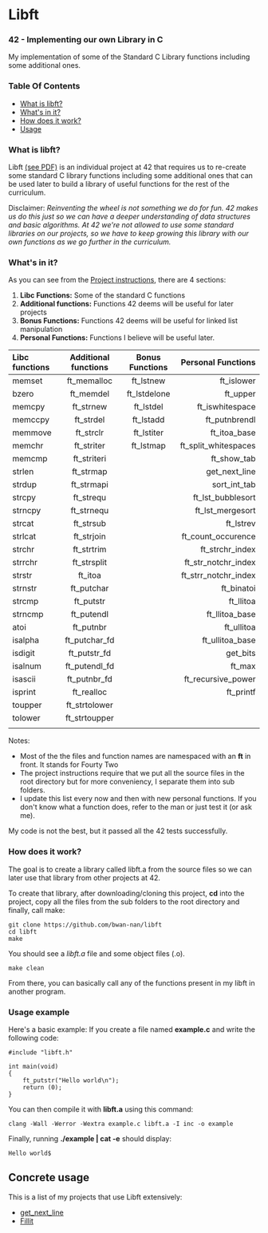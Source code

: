 # Libft

### 42 - Implementing our own Library in C

My implementation of some of the Standard C Library functions including some additional ones.

### Table Of Contents
* [What is libft?](#what-is-libft)
* [What's in it?](#whats-in-it)
* [How does it work?](#how-does-it-work)
* [Usage](#usage-example)

### What is libft?
Libft [(see PDF)][1] is an individual project at 42 that requires us to re-create some standard C library functions including some additional ones that can be used later to build a library of useful functions for the rest of the curriculum.

Disclaimer: *Reinventing the wheel is not something we do for fun. 42 makes us do this just so we can have a deeper understanding of data structures and basic algorithms. At 42 we're not allowed to use some standard libraries on our projects, so we have to keep growing this library with our own functions as we go further in the curriculum.*

### What's in it?

As you can see from the [Project instructions][1], there are 4 sections:

1.  **Libc Functions:** Some of the standard C functions
2.  **Additional functions:** Functions 42 deems will be useful for later projects
3.  **Bonus Functions:** Functions 42 deems will be useful for linked list manipulation
4.  **Personal Functions:** Functions I believe will be useful later.

Libc functions | Additional functions | Bonus Functions | Personal Functions
:----------- | :-----------: | :-----------: | -----------:
memset		   | ft_memalloc	 | ft_lstnew		 | ft_islower 
bzero		     | ft_memdel		 | ft_lstdelone	 | ft_upper 
memcpy		   | ft_strnew		 | ft_lstdel		 | ft_iswhitespace    
memccpy		   | ft_strdel		 | ft_lstadd		 | ft_putnbrendl    
memmove		   | ft_strclr		 | ft_lstiter	   | ft_itoa_base    
memchr		   | ft_striter	   | ft_lstmap		 | ft_split_whitespaces
memcmp	   	 | ft_striteri	 |				       | ft_show_tab
strlen		   | ft_strmap		 |				       | get_next_line
strdup		   | ft_strmapi	   |				       | sort_int_tab 
strcpy		   | ft_strequ		 |			       	 | ft_lst_bubblesort
strncpy		   | ft_strnequ	   |			         | ft_lst_mergesort
strcat		   | ft_strsub		 |               | ft_lstrev 
strlcat		   | ft_strjoin	   |               | ft_count_occurence 
strchr		   | ft_strtrim	   |               | ft_strchr_index
strrchr	     | ft_strsplit   |               | ft_str_notchr_index
strstr		   | ft_itoa		   |               | ft_strr_notchr_index
strnstr		   | ft_putchar	   |               | ft_binatoi
strcmp		   | ft_putstr		 |               | ft_llitoa
strncmp		   | ft_putendl	   |               | ft_llitoa_base
atoi		     | ft_putnbr		 |               | ft_ullitoa
isalpha		   | ft_putchar_fd |               | ft_ullitoa_base
isdigit		   | ft_putstr_fd	 |               | get_bits
isalnum		   | ft_putendl_fd |               | ft_max
isascii	     | ft_putnbr_fd	 |               | ft_recursive_power
isprint		   | ft_realloc      |               | ft_printf
toupper		   | ft_strtolower |               | 
tolower		   | ft_strtoupper |               |
			   |			   |				| 

Notes:

- Most of the the files and function names are namespaced with an **ft** in front. It stands for Fourty Two
- The project instructions require that we put all the source files in the root directory but for more conveniency, I separate them into sub folders.
- I update this list every now and then with new personal functions. If you don't know what a function does, refer to the man or just test it (or ask me).

My code is not the best, but it passed all the 42 tests successfully.

### How does it work?

The goal is to create a library called libft.a from the source files so we can later use that library from other projects at 42.

To create that library, after downloading/cloning this project, **cd** into the project, copy all the files from the sub folders to the root directory and finally, call make:

	git clone https://github.com/bwan-nan/libft
	cd libft
	make

You should see a *libft.a* file and some object files (.o).

    make clean

From there, you can basically call any of the functions present in my libft in another program.

### Usage example 

Here's a basic example:
If you create a file named **example.c** and write the following code:

	#include "libft.h"
	
	int main(void)
	{
		ft_putstr("Hello world\n");
		return (0);
	}

You can then compile it with **libft.a** using this command:

	clang -Wall -Werror -Wextra example.c libft.a -I inc -o example

Finally, running **./example | cat -e** should display:
	
	Hello world$

## Concrete usage

This is a list of my projects that use Libft extensively:

* [get_next_line](https://github.com/bwan-nan/get_next_line)
* [Fillit](https://github.com/bwan-nan/Fillit)



[1]: https://github.com/bwan-nan/libft/blob/master/libft.en.pdf "Libft PDF"
